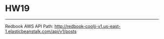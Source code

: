 # HW19
____
Redbook AWS API Path:
http://redbook-cooljj-v1.us-east-1.elasticbeanstalk.com/api/v1/posts